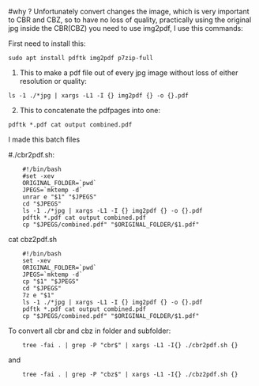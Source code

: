 #why ?
Unfortunately convert changes the image, which is very important to CBR and CBZ, so to have no loss of quality, practically using the original jpg inside the CBR(CBZ) you need to use img2pdf, I use this commands:

First need to install this:
```
sudo apt install pdftk img2pdf p7zip-full 
```

1) This to make a pdf file out of every jpg image without loss of either resolution or quality:
```
ls -1 ./*jpg | xargs -L1 -I {} img2pdf {} -o {}.pdf
```
2) This to concatenate the pdfpages into one:
```
pdftk *.pdf cat output combined.pdf
```
I made this batch files

#./cbr2pdf.sh:
```
	#!/bin/bash
	#set -xev
	ORIGINAL_FOLDER=`pwd` 
	JPEGS=`mktemp -d`
	unrar e "$1" "$JPEGS"
	cd "$JPEGS"
	ls -1 ./*jpg | xargs -L1 -I {} img2pdf {} -o {}.pdf
	pdftk *.pdf cat output combined.pdf
	cp "$JPEGS/combined.pdf" "$ORIGINAL_FOLDER/$1.pdf"
```

cat cbz2pdf.sh
```
	#!/bin/bash
	set -xev
	ORIGINAL_FOLDER=`pwd` 
	JPEGS=`mktemp -d`
	cp "$1" "$JPEGS"
	cd "$JPEGS"
	7z e "$1" 
	ls -1 ./*jpg | xargs -L1 -I {} img2pdf {} -o {}.pdf
	pdftk *.pdf cat output combined.pdf
	cp "$JPEGS/combined.pdf" "$ORIGINAL_FOLDER/$1.pdf"

```
	

To convert all cbr and cbz in folder and subfolder:

```	
	tree -fai . | grep -P "cbr$" | xargs -L1 -I{} ./cbr2pdf.sh {}
```
and

```	
	tree -fai . | grep -P "cbz$" | xargs -L1 -I{} ./cbz2pdf.sh {}
```
